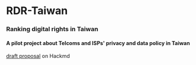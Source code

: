 # RDR-Taiwan
### Ranking digital rights in Taiwan

#### A pilot project about Telcoms and ISPs' privacy and data policy in Taiwan 

[draft proposal](https://hackmd.io/54y8HHwYQNupNdDeueCdpQ) on Hackmd

